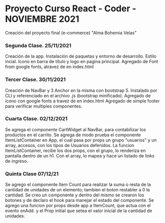 # Proyecto Curso React - Coder - NOVIEMBRE 2021

Creación del proyecto final (e-commerce) "Alma Bohemia Velas"

### Segunda Clase. 25/11/2021

Creación de la app. Instalación de paquetas y entorno de desarrollo. 
Estilo incial. Icono en barra de titulo y logo en pagina principal.
Agregado de Font from google fonts, atravez de <link> en index.html

### Tercer Clase. 30/11/2021

Creación de NavBar y 3 Anchor en la misma con bootstrap 5.
Instalado por CLI y referenciado en el archivo .js (bootstrap minificado).
Agregado de icono con google fonts a travez de <link> en index.html
Agregado de simple footer para verificar multiples componentes.

### Cuarta Clase. 02/12/2021

Se agrega el componente CartWidget al NavBar, para contabilizar los productos en el carrito. 
Se agrega de modo prueba el componente ItemListContainer en App, el cual pasa por props un grupo "usuarios" y un array, accesos, con los tipos de Usuarios defenidos. 
La funcion ItemListContainer, recibe los dos props, con el grupo, lo renderiza en pantalla dentro de un h1. 
Con el array, lo mapea y hace un listado de links de ingreso. 

### Quinta Clase  07/12/21 

Se agrego el componente Item Count para realizar la suma o resta de la cantidad de unidades de un elemento; tambien el boton restabler a 0 la cantidad. Se creo un componente y dentro del mismo se crearon los botones y de declaro el hook para manejar el estado del componente.
Se agrego una funcion por props desde app a ItemCount, que actua con el evento onAdd. y el Prop initial que setea el valor inicial de la cantidad de unidades. 
